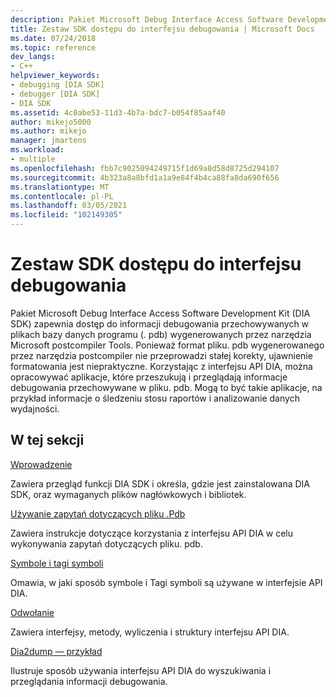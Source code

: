 ```yaml
---
description: Pakiet Microsoft Debug Interface Access Software Development Kit (DIA SDK) zapewnia dostęp do informacji debugowania przechowywanych w plikach bazy danych programu (. pdb) wygenerowanych przez narzędzia Microsoft postcompiler Tools.
title: Zestaw SDK dostępu do interfejsu debugowania | Microsoft Docs
ms.date: 07/24/2018
ms.topic: reference
dev_langs:
- C++
helpviewer_keywords:
- debugging [DIA SDK]
- debugger [DIA SDK]
- DIA SDK
ms.assetid: 4c0abe53-11d3-4b7a-bdc7-b054f85aaf40
author: mikejo5000
ms.author: mikejo
manager: jmartens
ms.workload:
- multiple
ms.openlocfilehash: fbb7c9025094249715f1d69a8d58d8725d294107
ms.sourcegitcommit: 4b323a8a8bfd1a1a9e84f4b4ca88fa8da690f656
ms.translationtype: MT
ms.contentlocale: pl-PL
ms.lasthandoff: 03/05/2021
ms.locfileid: "102149305"
---
```

# <a name="debug-interface-access-sdk"></a>Zestaw SDK dostępu do interfejsu debugowania

Pakiet Microsoft Debug Interface Access Software Development Kit (DIA SDK) zapewnia dostęp do informacji debugowania przechowywanych w plikach bazy danych programu (. pdb) wygenerowanych przez narzędzia Microsoft postcompiler Tools. Ponieważ format pliku. pdb wygenerowanego przez narzędzia postcompiler nie przeprowadzi stałej korekty, ujawnienie formatowania jest niepraktyczne. Korzystając z interfejsu API DIA, można opracowywać aplikacje, które przeszukują i przeglądają informacje debugowania przechowywane w pliku. pdb. Mogą to być takie aplikacje, na przykład informacje o śledzeniu stosu raportów i analizowanie danych wydajności.

## <a name="in-this-section"></a>W tej sekcji

[Wprowadzenie](../../debugger/debug-interface-access/getting-started-debug-interface-access-sdk.md)

Zawiera przegląd funkcji DIA SDK i określa, gdzie jest zainstalowana DIA SDK, oraz wymaganych plików nagłówkowych i bibliotek.

[Używanie zapytań dotyczących pliku .Pdb](../../debugger/debug-interface-access/querying-the-dot-pdb-file.md)

Zawiera instrukcje dotyczące korzystania z interfejsu API DIA w celu wykonywania zapytań dotyczących pliku. pdb.

[Symbole i tagi symboli](../../debugger/debug-interface-access/symbols-and-symbol-tags.md)

Omawia, w jaki sposób symbole i Tagi symboli są używane w interfejsie API DIA.

[Odwołanie](../../debugger/debug-interface-access/debug-interface-access-sdk-reference.md)

Zawiera interfejsy, metody, wyliczenia i struktury interfejsu API DIA.

[Dia2dump — przykład](../../debugger/debug-interface-access/dia2dump-sample.md)

Ilustruje sposób używania interfejsu API DIA do wyszukiwania i przeglądania informacji debugowania.
